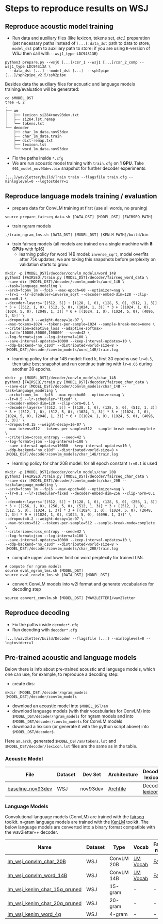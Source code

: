 # Steps to reproduce results on WSJ

## Reproduce acoustic model training
- Run data and auxiliary files (like lexicon, tokens set, etc.) preparation (set necessary paths instead of `[...]`: `data_dst` path to data to store, `model_dst` path to auxiliary path to store; if you are using `B`-version of WSJ then call with `--wsj1_type LDC94S13B`)
```
python3 prepare.py --wsj0 [...]/csr_1 --wsj1 [...]/csr_2_comp --wsj1_type LDC94S13A \
  --data_dst [...] --model_dst [...]  --sph2pipe [...]/sph2pipe_v2.5/sph2pipe
```
Besides data the auxiliary files for acoustic and language models training/evaluation will be generated:
```
cd $MODEL_DST
tree -L 2
.
├── am
│   ├── lexicon_si284+nov93dev.txt
│   ├── si284.lst.remap
│   └── tokens.lst
└── decoder
    ├── char_lm_data.nov93dev
    ├── char_lm_data.train
    ├── dict-remap.txt
    ├── lexicon.lst
    └── word_lm_data.nov93dev
```

- Fix the paths inside `*.cfg`
- We are run acoustic model training with `train.cfg` on **1 GPU**. Take `001_model_nov93dev.bin` snapshot for further decoder experiments.
```
[...]/wav2letter/build/Train train --flagsfile train.cfg --minloglevel=0 --logtostderr=1
```

## Reproduce language models training / evaluation
- prepare data for ConvLM training at first (use all words, no pruning)
```
source prepare_fairseq_data.sh [DATA_DST] [MODEL_DST] [FAIRSEQ PATH]
```
- train ngram models
```
./train_ngram_lms.sh [DATA_DST] [MODEL_DST] [KENLM PATH]/build/bin
```

- train fairseq models (all models are trained on a single machine with **8 GPUs** with fp16)
  - learning policy for word 14B model: `inverse_sqrt`, model overfits after 75k updates, we are taking this snapshots before perplexity on validation starts to grow.
```
mkdir -p [MODEL_DST]/decoder/convlm_models/word_14B
python3 [FAIRSEQ]/train.py [MODEL_DST]/decoder/fairseq_word_data \
--save-dir [MODEL_DST]/decoder/convlm_models/word_14B \
--task=language_modeling \
--arch=fconv_lm --fp16 --max-epoch=60 --optimizer=nag \
--lr=1 --lr-scheduler=inverse_sqrt --decoder-embed-dim=128 --clip-norm=0.1 \
--decoder-layers='[(512, 5)] + [(128, 1, 0), (128, 5, 0), (512, 1, 3)] * 3 + [(512, 1, 0), (512, 5, 0), (1024, 1, 3)] * 3 + [(1024, 1, 0), (1024, 5, 0), (2048, 1, 3)] * 6 + [(1024, 1, 0), (1024, 5, 0), (4096, 1, 3)]' \
--dropout=0.3 --weight-decay=1e-07 \
--max-tokens=1024 --tokens-per-sample=1024 --sample-break-mode=none \
--criterion=adaptive_loss --adaptive-softmax-cutoff='10000,50000,100000' --seed=42 \
--log-format=json --log-interval=100 \
--save-interval-updates=10000 --keep-interval-updates=10 \
--ddp-backend="no_c10d" --distributed-world-size=8 > [MODEL_DST]/decoder/convlm_models/word_14B/train.log
```
  - learning policy for char 14B model: fixed lr, first 30 epochs use `lr=0.5`, then take best snapshot and run continue training with `lr=0.05` during another 30 epochs.
```
mkdir -p [MODEL_DST]/decoder/convlm_models/char_14B
python3 [FAIRSEQ]/train.py [MODEL_DST]/decoder/fairseq_char_data \
--save-dir [MODEL_DST]/decoder/convlm_models/char_14B --task=language_modeling \
--arch=fconv_lm --fp16 --max-epoch=60 --optimizer=nag \
--lr=0.5 --lr-scheduler="fixed" \
--decoder-embed-dim=128 --clip-norm=0.1 \
--decoder-layers='[(512, 5)] + [(128, 1, 0), (128, 5, 0), (512, 1, 3)] * 3 + [(512, 1, 0), (512, 5, 0), (1024, 1, 3)] * 3 + [(1024, 1, 0), (1024, 5, 0), (2048, 1, 3)] * 6 + [(1024, 1, 0), (1024, 5, 0), (4096, 1, 3)]' \
--dropout=0.15 --weight-decay=1e-07 \
--max-tokens=512 --tokens-per-sample=512 --sample-break-mode=complete \
--criterion=cross_entropy --seed=42 \
--log-format=json --log-interval=100 \
--save-interval-updates=10000 --keep-interval-updates=10 \
--ddp-backend="no_c10d" --distributed-world-size=8 > [MODEL_DST]/decoder/convlm_models/char_14B/train.log
```
  - learning policy for char 20B model: for all epoch constant `lr=0.1` is used
```
mkdir -p [MODEL_DST]/decoder/convlm_models/char_20B
python3 [FAIRSEQ]/train.py [MODEL_DST]/decoder/fairseq_char_data \
--save-dir [MODEL_DST]/decoder/convlm_models/char_20B --task=language_modeling \
--arch=fconv_lm --fp16 --max-epoch=60 --optimizer=nag \
--lr=0.1 --lr-scheduler=fixed --decoder-embed-dim=256 --clip-norm=0.1 \
--decoder-layers='[(512, 5)] + [(128, 1, 0), (128, 5, 0), (256, 1, 3)] * 3 + [(256, 1, 0), (256, 5, 0), (512, 1, 3)] * 3 + [(512, 1, 0), (512, 5, 0), (1024, 1, 3)] * 3 + [(1024, 1, 0), (1024, 5, 0), (2048, 1, 3)] * 9 + [(1024, 1, 0), (1024, 5, 0), (4096, 1, 3)]' \
--dropout=0.2 --weight-decay=1e-07 \
--max-tokens=512 --tokens-per-sample=512 --sample-break-mode=complete \
--criterion=cross_entropy --seed=42 \
--log-format=json --log-interval=100 \
--save-interval-updates=10000 --keep-interval-updates=10 \
--ddp-backend="no_c10d" --distributed-world-size=8 > [MODEL_DST]/decoder/convlm_models/char_20B/train.log
```
- compute upper and lower limit on word perplexity for trained LMs
```
# compute for ngram models
source eval_ngram_lms.sh [MODEL_DST]
source eval_convlm_lms.sh [DATA_DST] [MODEL_DST]
```

- convert ConvLM models into w2l format and generate vocabularies for decoding step
```
source convert_convlm.sh [MODEL_DST] [WAV2LETTER]/wav2letter
```

## Reproduce decoding
- Fix the paths inside `decoder*.cfg`
- Run decoding with `decoder*.cfg`
```
[...]/wav2letter/build/Decoder --flagsfile [...] --minloglevel=0 --logtostderr=1
```

## Pre-trained acoustic and language models
Below there is info about pre-trained acoustic and language models, which one can use, for example, to reproduce a decoding step:
- create dirs:
```
mkdir [MODEL_DST]/decoder/ngram_models [MODEL_DST]/decoder/convlm_models
```
- download an acoustic model into `$MODEL_DST/am`
- download language models (with their vocabularies for ConvLM) into `$MODEL_DST/decoder/ngram_models` for ngram models and into `$MODEL_DST/decoder/convlm_models` for ConvLM models
- download a lexicon (or generate it with the python script above) into `$MODEL_DST/decoder$`.

Here `am.arch`, generated `$MODEL_DST/am/tokens.lst` and `$MODEL_DST/decoder/lexicon.lst` files are the same as in the table.

### Acoustic Model
| File | Dataset | Dev Set | Architecture | Decoder lexicon | Tokens |
| - | - | - | - | - | - |
| [baseline_nov93dev](https://dl.fbaipublicfiles.com/wav2letter/lexicon_free/wsj/models/am/baseline_nov93dev.bin) | WSJ | nov93dev | [Archfile](https://dl.fbaipublicfiles.com/wav2letter/lexicon_free/wsj/am.arch) | [Decoder lexicon](https://dl.fbaipublicfiles.com/wav2letter/lexicon_free/wsj/lexicon.lst) | [Tokens](https://dl.fbaipublicfiles.com/wav2letter/lexicon_free/wsj/tokens.lst) |

### Language Models

Convolutional language models (ConvLM) are trained with the [fairseq](https://github.com/pytorch/fairseq) toolkit. n-gram language models are trained with the [KenLM](https://github.com/kpu/kenlm) toolkit. The below language models are converted into a binary format compatible with the wav2letter++ decoder.

| Name |	Dataset | Type | Vocab | Fairseq model |
| - | - | - | - | - |
[lm_wsj_convlm_char_20B](https://dl.fbaipublicfiles.com/wav2letter/lexicon_free/wsj/models/lm/lm_wsj_convlm_char_20B.bin) | WSJ | ConvLM 20B | [LM Vocab](https://dl.fbaipublicfiles.com/wav2letter/lexicon_free/wsj/models/lm/lm_wsj_convlm_char_20B.vocab) | [Fairseq](https://dl.fbaipublicfiles.com/wav2letter/lexicon_free/wsj/models/lm/lm_wsj_convlm_char_20B.pt)
[lm_wsj_convlm_word_14B](https://dl.fbaipublicfiles.com/wav2letter/lexicon_free/wsj/models/lm/lm_wsj_convlm_word_14B.bin) | WSJ | ConvLM 14B | [LM Vocab](https://dl.fbaipublicfiles.com/wav2letter/lexicon_free/wsj/models/lm/lm_wsj_convlm_word_14B.vocab) | [Fairseq](https://dl.fbaipublicfiles.com/wav2letter/lexicon_free/wsj/models/lm/lm_wsj_convlm_word_14B.pt)
[lm_wsj_kenlm_char_15g_pruned](https://dl.fbaipublicfiles.com/wav2letter/lexicon_free/wsj/models/lm/lm_wsj_kenlm_char_15g_pruned.bin) | WSJ | 15-gram | - | -
[lm_wsj_kenlm_char_20g_pruned](https://dl.fbaipublicfiles.com/wav2letter/lexicon_free/wsj/models/lm/lm_wsj_kenlm_char_20g_pruned.bin) | WSJ | 20-gram | - | -
[lm_wsj_kenlm_word_4g](https://dl.fbaipublicfiles.com/wav2letter/lexicon_free/wsj/models/lm/lm_wsj_kenlm_word_4g.bin) | WSJ | 4-gram | - | -
